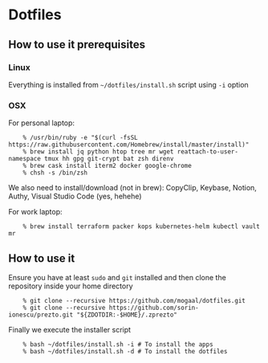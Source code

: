# Dotfiles

## How to use it prerequisites

### Linux

Everything is installed from `~/dotfiles/install.sh` script using `-i` option 

### OSX

For personal laptop:

```
    % /usr/bin/ruby -e "$(curl -fsSL https://raw.githubusercontent.com/Homebrew/install/master/install)"
    % brew install jq python htop tree mr wget reattach-to-user-namespace tmux hh gpg git-crypt bat zsh direnv
    % brew cask install iterm2 docker google-chrome
    % chsh -s /bin/zsh 
```

We also need to install/download (not in brew): CopyClip, Keybase, Notion, Authy, Visual Studio Code (yes, hehehe)
 
For work laptop:

```
    % brew install terraform packer kops kubernetes-helm kubectl vault mr
```

## How to use it

Ensure you have at least `sudo` and `git` installed and then clone the repository inside your home directory 

```console
    % git clone --recursive https://github.com/mogaal/dotfiles.git
    % git clone --recursive https://github.com/sorin-ionescu/prezto.git "${ZDOTDIR:-$HOME}/.zprezto"
```

Finally we execute the installer script

```console
    % bash ~/dotfiles/install.sh -i # To install the apps
    % bash ~/dotfiles/install.sh -d # To install the dotfiles
```
